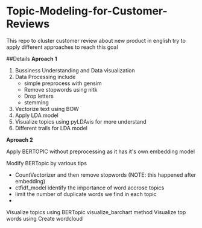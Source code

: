 # Topic-Modeling-for-Customer-Reviews
This repo to cluster customer review about new product in english try to apply different approaches to reach this goal 

##Details
**Aproach 1**

1. Bussiness Understanding and Data visualization 
2. Data Processing include
   * simple preprocess with gensim 
   * Remove stopwords using nltk 
   * Drop letters
   * stemming
3. Vectorize text using BOW 
4. Apply LDA model
5. Visualize topics using pyLDAvis for more understand
6. Different trails for LDA model


**Aproach 2**

Apply BERTOPIC without preprocessing as it has it's own embedding model

Modify BERTopic by various tips
  * CountVectorizer and then remove stopwords (NOTE: this happened after embedding)
  * ctfidf_model identify the importance of word accrose topics
  * limit the number of duplicate words we find in each topic
  * 
Visualize topics using BERTopic visualize_barchart method
Visualize top words using Create wordcloud

